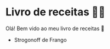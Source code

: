# Livro de receitas :man_cook:

Olá! Bem vido ao meu livro de receitas :wave:

-  Strogonoff de Frango

